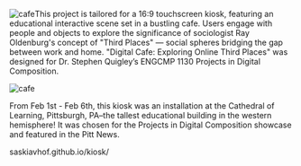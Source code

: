 ![cafe](https://github.com/saskiavhof/kiosk/assets/121727706/bafbedb4-10e7-498e-b3e2-0b6c07e49145)This project is tailored for a 16:9 touchscreen kiosk, featuring an educational interactive scene set in a bustling cafe. Users engage with people and objects to explore the significance of sociologist Ray Oldenburg's concept of "Third Places" — social spheres bridging the gap between work and home. "Digital Cafe: Exploring Online Third Places" was designed for Dr. Stephen Quigley’s ENGCMP 1130 Projects in Digital Composition.

![cafe](https://github.com/saskiavhof/kiosk/assets/121727706/ff9c3dc3-1437-47bb-aad4-bc053a325eef)


From Feb 1st - Feb 6th, this kiosk was an installation at the Cathedral of Learning, Pittsburgh, PA–the tallest educational building in the western hemisphere! It was chosen for the Projects in Digital Composition showcase and featured in the Pitt News.

saskiavhof.github.io/kiosk/




